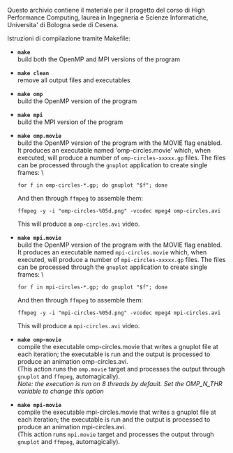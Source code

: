 Questo archivio contiene il materiale per il progetto del corso di
High Performance Computing, laurea in Ingegneria e Scienze
Informatiche, Universita' di Bologna sede di Cesena.

Istruzioni di compilazione tramite Makefile:

- **`make`**\
  build both the OpenMP and MPI versions of the program

- **`make clean`**\
   remove all output files and executables

- **`make omp`**\
   build the OpenMP version of the program

- **`make mpi`**\
   build the MPI version of the program

- **`make omp.movie`**\
   build the OpenMP version of the program with the MOVIE flag
   enabled. It produces an executable named 'omp-circles.movie' which,
   when executed, will produce a number of `omp-circles-xxxxx.gp` files. The files can be processed
   through the `gnuplot` application to create single frames: \
   ```
   for f in omp-circles-*.gp; do gnuplot "$f"; done
   ```
   And then through `ffmpeg` to assemble them:
   ```
   ffmpeg -y -i "omp-circles-%05d.png" -vcodec mpeg4 omp-circles.avi
   ```
   This will produce a `omp-circles.avi` video.

- **`make mpi.movie`**\
   build the OpenMP version of the program with the MOVIE flag
   enabled. It produces an executable named `mpi-circles.movie` which,
   when executed, will produce a number of `mpi-circles-xxxxx.gp` files. The files can be processed
   through the `gnuplot` application to create single frames: \
   ```
   for f in mpi-circles-*.gp; do gnuplot "$f"; done
   ```
   And then through `ffmpeg` to assemble them:
   ```
   ffmpeg -y -i "mpi-circles-%05d.png" -vcodec mpeg4 mpi-circles.avi
   ```
   This will produce a `mpi-circles.avi` video.

- **`make omp-movie`**\
   compile the executable omp-circles.movie that writes a gnuplot
   file at each iteration; the executable is run and the output
   is processed to produce an animation omp-circles.avi.\
   (This action runs the `omp.movie` target and processes the output through `gnuplot` and `ffmpeg`, automagically).\
   *Note: the execution is run on 8 threads by default. Set the OMP_N_THR variable to change this option*

- **`make mpi-movie`**\
   compile the executable mpi-circles.movie that writes a gnuplot
   file at each iteration; the executable is run and the output
   is processed to produce an animation mpi-circles.avi.\
   (This action runs `mpi.movie` target and processes the output through `gnuplot` and `ffmpeg`, automagically).
